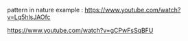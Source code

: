 pattern in nature example : https://www.youtube.com/watch?v=Lq5hlsJAOfc

https://www.youtube.com/watch?v=gCPwFsSqBFU
